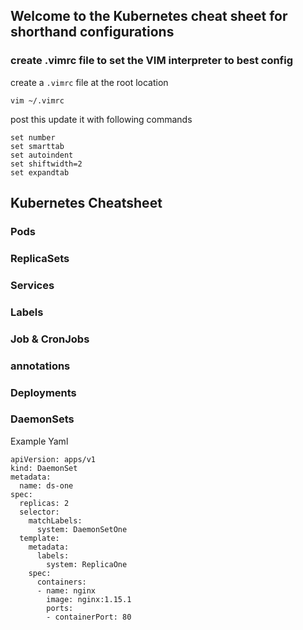 ## Welcome to the Kubernetes cheat sheet for shorthand configurations

### create .vimrc file to set the VIM interpreter to best config

create a `.vimrc` file at the root location

`vim ~/.vimrc`

post this update it with following commands

```
set number
set smarttab
set autoindent
set shiftwidth=2
set expandtab
```


## Kubernetes Cheatsheet

### Pods

### ReplicaSets

### Services

### Labels

### Job & CronJobs

### annotations

### Deployments

### DaemonSets


Example Yaml
```
apiVersion: apps/v1
kind: DaemonSet
metadata:
  name: ds-one
spec:
  replicas: 2
  selector:
    matchLabels:
      system: DaemonSetOne
  template:
    metadata:
      labels:
        system: ReplicaOne
    spec:
      containers:
      - name: nginx
        image: nginx:1.15.1
        ports:
        - containerPort: 80
```


